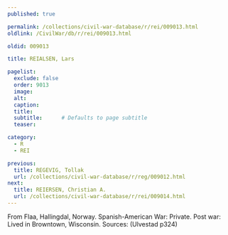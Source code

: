 ```yaml
---
published: true

permalink: /collections/civil-war-database/r/rei/009013.html
oldlink: /CivilWar/db/r/rei/009013.html

oldid: 009013

title: REIALSEN, Lars

pagelist:
  exclude: false
  order: 9013
  image: 
  alt:
  caption:
  title:
  subtitle:      # Defaults to page subtitle
  teaser:

category: 
  - R 
  - REI

previous:
  title: REGEVIG, Tollak
  url: /collections/civil-war-database/r/reg/009012.html  
next:
  title: REIERSEN, Christian A.
  url: /collections/civil-war-database/r/rei/009014.html   
---
```

From Flaa, Hallingdal, Norway. Spanish-American War: Private. Post war: Lived in Browntown, Wisconsin. Sources: (Ulvestad p324)